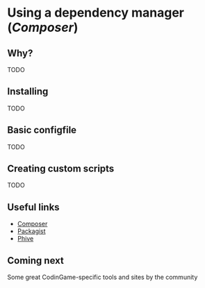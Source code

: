 # Using a dependency manager (_Composer_)

## Why?

TODO

## Installing

TODO

## Basic configfile

TODO

## Creating custom scripts

TODO

## Useful links

* [Composer](https://getcomposer.org/)
* [Packagist](https://packagist.org/)
* [Phive](https://phar.io/)

## Coming next

Some great CodinGame-specific tools and sites by the community
